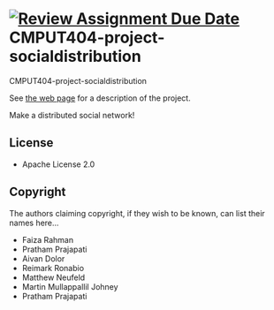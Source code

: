[![Review Assignment Due Date](https://classroom.github.com/assets/deadline-readme-button-22041afd0340ce965d47ae6ef1cefeee28c7c493a6346c4f15d667ab976d596c.svg)](https://classroom.github.com/a/zUKWOP3z)
CMPUT404-project-socialdistribution
===================================

CMPUT404-project-socialdistribution

See [the web page](https://uofa-cmput404.github.io/general/project.html) for a description of the project.

Make a distributed social network!

## License

* Apache License 2.0

## Copyright

The authors claiming copyright, if they wish to be known, can list their names here...

* Faiza Rahman
* Pratham Prajapati
* Aivan Dolor
* Reimark Ronabio
* Matthew Neufeld
* Martin Mullappallil Johney
* Pratham Prajapati
